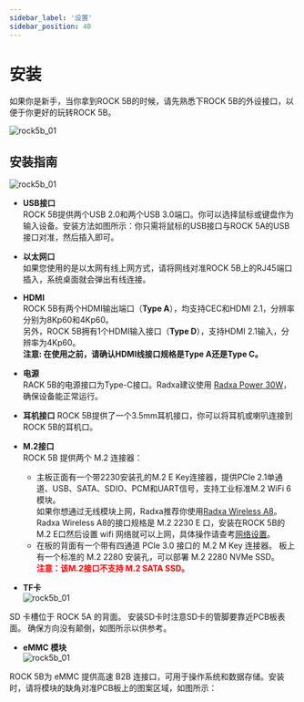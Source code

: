 ```yaml
---
sidebar_label: '设置'
sidebar_position: 40
---
```


# 安装

如果你是新手，当你拿到ROCK 5B的时候，请先熟悉下ROCK 5B的外设接口，以便于你更好的玩转ROCK 5B。  

![rock5b_01](/zh/img/rock5b/rock-5b-01.png)

## 安装指南
![rock5b_01](/img/rock5b/rock5b-interface-1.webp)

- **USB接口**  
ROCK 5B提供两个USB 2.0和两个USB 3.0端口。你可以选择鼠标或键盘作为输入设备。安装方法如图所示：你只需将鼠标的USB接口与ROCK 5A的USB接口对准，然后插入即可。  

- **以太网口**  
如果您使用的是以太网有线上网方式，请将网线对准ROCK 5B上的RJ45端口插入，系统桌面就会弹出有线连接。  

- **HDMI**  
ROCK 5B有两个HDMI输出端口（**Type A**），均支持CEC和HDMI 2.1，分辨率分别为8Kp60和4Kp60。  
另外，ROCK 5B拥有1个HDMI输入接口（**Type D**），支持HDMI 2.1输入，分辨率为4Kp60。  
**注意: 在使用之前，请确认HDMI线接口规格是Type A还是Type C。**  

- **电源**  
RACK 5B的电源接口为Type-C接口。Radxa建议使用 [Radxa Power 30W](https://docs.radxa.com/accessories/pd_30w)，确保设备能正常运行。    

- **耳机接口**
ROCK 5B提供了一个3.5mm耳机接口，你可以将耳机或喇叭连接到ROCK 5B的耳机口。

- **M.2接口**  
ROCK 5B 提供两个 M.2 连接器： 
  - 主板正面有一个带2230安装孔的M.2 E Key连接器，提供PCIe 2.1单通道、USB、SATA、SDIO、PCM和UART信号，支持工业标准M.2 WiFi 6模块。  
如果你想通过无线模块上网，Radxa推荐你使用[Radxa Wireless A8](https://docs.radxa.com/accessories/wireless-a8)。Radxa Wireless A8的接口规格是 M.2 2230 E 口，安装在ROCK 5B的M.2 E口然后设置 wifi 网络就可以上网，具体操作请查考[网络设置](https://docs.radxa.com/radxa-os/network)。  
  - 在板的背面有一个带有四通道 PCIe 3.0 接口的 M.2 M Key 连接器。 板上有一个标准的 M.2 2280 安装孔，可以部署 M.2 2280 NVMe SSD。  
**<font color='red'>注意：该M.2接口不支持 M.2 SATA SSD。</font>**    


- **TF卡**  
![rock5b_01](/img/rock5b/rock5b-interface-2.webp)   

SD 卡槽位于 ROCK 5A 的背面。 安装SD卡时注意SD卡的管脚要靠近PCB板表面。 确保方向没有颠倒，如图所示以供参考。  


- **eMMC 模块**  
![rock5b_01](/img/rock5b/rock5b-interface-3.webp)

ROCK 5B为 eMMC 提供高速 B2B 连接口，可用于操作系统和数据存储。安装时，请将模块的缺角对准PCB板上的图案区域，如图所示：  

  
  





